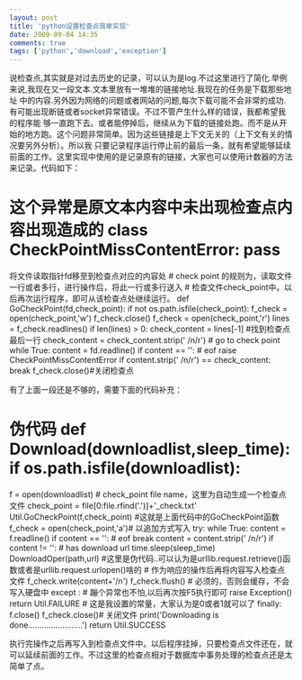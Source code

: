 ```yaml
---
layout: post
title: 'python设置检查点简单实现'
date: 2009-09-04 14:35
comments: true
tags: ['python','download','exception']
---
```


说检查点,其实就是对过去历史的记录，可以认为是log.不过这里进行了简化.举例来说,我现在又一段文本.文本里放有一堆堆的链接地址.我现在的任务是下载那些地址
中的内容.另外因为网络的问题或者网站的问题,每次下载可能不会非常的成功.有可能出现断链或者socket异常错误。不过不管产生什么样的错误，我都希望我的程序能
够一直跑下去。或者能停掉后，继续从为下载的链接处跑。而不是从开始的地方跑。这个问题非常简单。因为这些链接是上下文无关的（上下文有关的情况要另外分析）。所以我
只要记录程序运行停止前的最后一条，就有希望能够延续前面的工作。这里实现中使用的是记录原有的链接，大家也可以使用计数器的方法来记录。代码如下：  
# 这个异常是原文本内容中未出现检查点内容出现造成的 class CheckPointMissContentError: pass #
将文件读取指针fd移至到检查点对应的内容处 # check point 的规则为，读取文件一行或者多行，进行操作后，将此一行或多行送入 #
检查文件check_point中。以后再次运行程序，即可从该检查点处继续运行。 def GoCheckPoint(fd,check_point): if
not os.path.isfile(check_point): f_check = open(check_point,'w')
f_check.close() f_check = open(check_point,'r') lines = f_check.readlines() if
len(lines) > 0: check_content = lines[-1] #找到检查点最后一行 check_content =
check_content.strip(' /n/r') # go to check point while True: content =
fd.readline() if content == '': # eof raise CheckPointMissContentError if
content.strip(' /n/r') == check_content: break f_check.close()#关闭检查点

有了上面一段还是不够的，需要下面的代码补充：

# 伪代码 def Download(downloadlist,sleep_time): if os.path.isfile(downloadlist):
f = open(downloadlist) # check_point file name，这里为自动生成一个检查点文件 check_point =
file[0:file.rfind('.')]+'_check.txt' Util.GoCheckPoint(f,check_point)
#这就是上面代码中的GoCheckPoint函数 f_check = open(check_point,'a')# 以追加方式写入 try: while
True: content = f.readline() if content == '': # eof break content =
content.strip(' /n/r') if content != '': # has download url
time.sleep(sleep_time) DownloadOper(path,url)
#这里是伪代码..可以认为是urllib.request.retrieve()函数或者是urllib.request.urlopen()啥的 #
作为响应的操作后再将内容写入检查点文件 f_check.write(content+'/n') f_check.flush() #
必须的，否则会缓存，不会写入硬盘中 except : # 蹦个异常也不怕,以后再次按F5执行即可 raise Exception() return
Util.FAILURE # 这是我设置的常量，大家认为是0或者1就可以了 finally: f.close() f_check.close()# 关闭文件
print('Downloading is done........................') return Util.SUCCESS

执行完操作之后再写入到检查点文件中。以后程序挂掉，只要检查点文件还在，就可以延续前面的工作。不过这里的检查点相对于数据库中事务处理的检查点还是太简单了点。

